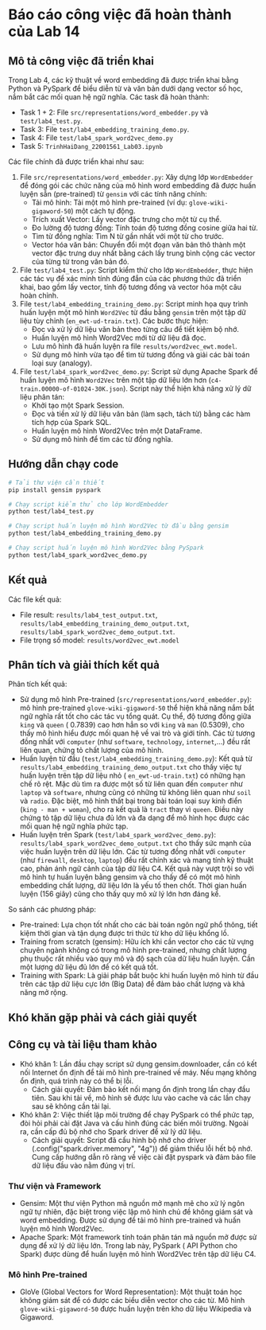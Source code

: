 # Báo cáo công việc đã hoàn thành của Lab 14

## Mô tả công việc đã triển khai

Trong Lab 4, các kỹ thuật về word embedding đã được triển khai bằng Python và PySpark để biểu diễn từ và văn bản dưới
dạng vector số học, nắm bắt các mối quan hệ ngữ nghĩa. Các task đã hoàn thành:

- Task 1 + 2: File `src/representations/word_embedder.py` và `test/lab4_test.py`.
- Task 3: File `test/lab4_embedding_training_demo.py`.
- Task 4: File `test/lab4_spark_word2vec_demo.py`
- Task 5: `TrinhHaiDang_22001561_Lab03.ipynb`

Các file chính đã được triển khai như sau:

1) File `src/representations/word_embedder.py`: Xây dựng lớp `WordEmbedder` để đóng gói các chức năng của mô hình word
   embedding đã được huấn luyện sẵn (pre-trained) từ `gensim` với các tính năng chính:
    - Tải mô hình: Tải một mô hình pre-trained (ví dụ: `glove-wiki-gigaword-50`) một cách tự động.
    - Trích xuất Vector: Lấy vector đặc trưng cho một từ cụ thể.
    - Đo lường độ tương đồng: Tính toán độ tương đồng cosine giữa hai từ.
    - Tìm từ đồng nghĩa: Tìm N từ gần nhất với một từ cho trước.
    - Vector hóa văn bản: Chuyển đổi một đoạn văn bản thô thành một vector đặc trưng duy nhất bằng cách lấy trung bình
      cộng các vector của từng từ trong văn bản đó.
2) File `test/lab4_test.py`: Script kiểm thử cho lớp `WordEmbedder`, thực hiện các tác vụ để xác minh tính đúng đắn của
   các phương thức đã triển khai, bao gồm lấy vector, tính độ tương đồng và vector hóa một câu hoàn chỉnh.
3) File `test/lab4_embedding_training_demo.py`: Script minh họa quy trình huấn luyện một mô hình `Word2Vec` từ đầu bằng
   `gensim` trên một tập dữ liệu tùy chỉnh (`en_ewt-ud-train.txt`). Các bước thực hiện:
    - Đọc và xử lý dữ liệu văn bản theo từng câu để tiết kiệm bộ nhớ.
    - Huấn luyện mô hình Word2Vec mới từ dữ liệu đã đọc.
    - Lưu mô hình đã huấn luyện ra file `results/word2vec_ewt.model`.
    - Sử dụng mô hình vừa tạo để tìm từ tương đồng và giải các bài toán loại suy (analogy).
4) File `test/lab4_spark_word2vec_demo.py`: Script sử dụng Apache Spark để huấn luyện mô hình `Word2Vec` trên một tập dữ
   liệu lớn hơn (`c4-train.00000-of-01024-30K.json`). Script này thể hiện khả năng xử lý dữ liệu phân tán:
    - Khởi tạo một Spark Session.
    - Đọc và tiền xử lý dữ liệu văn bản (làm sạch, tách từ) bằng các hàm tích hợp của Spark SQL.
    - Huấn luyện mô hình Word2Vec trên một DataFrame.
    - Sử dụng mô hình để tìm các từ đồng nghĩa.

## Hướng dẫn chạy code

```bash
# Tải thư viện cần thiết
pip install gensim pyspark

# Chạy script kiểm thử cho lớp WordEmbedder
python test/lab4_test.py

# Chạy script huấn luyện mô hình Word2Vec từ đầu bằng gensim
python test/lab4_embedding_training_demo.py

# Chạy script huấn luyện mô hình Word2Vec bằng PySpark
python test/lab4_spark_word2vec_demo.py
```

## Kết quả

Các file kết quả:

- File result: `results/lab4_test_output.txt`, `results/lab4_embedding_training_demo_output.txt`,
  `results/lab4_spark_word2vec_demo_output.txt`.
- File trọng số model: `results/word2vec_ewt.model`

## Phân tích và giải thích kết quả

Phân tích kết quả:

- Sử dụng mô hình Pre-trained (`src/representations/word_embedder.py`): mô hình pre-trained `glove-wiki-gigaword-50` thể
  hiện khả năng nắm bắt ngữ nghĩa rất tốt cho các tác vụ tổng quát. Cụ thể, độ tương đồng giữa `king` và `queen` (
  0.7839) cao hơn hẳn so với `king` và `man` (0.5309), cho thấy mô hình hiểu được mối quan hệ về vai trò và giới tính.
  Các từ tương đồng nhất với `computer` (như `software`, `technology`, `internet`,...) đều rất liên quan, chứng tỏ chất
  lượng của mô hình.
- Huấn luyện từ đầu (`test/lab4_embedding_training_demo.py`): Kết quả từ
  `results/lab4_embedding_training_demo_output.txt` cho thấy việc tự huấn luyện trên tập dữ liệu nhỏ (
  `en_ewt-ud-train.txt`) có những hạn chế rõ rệt. Mặc dù tìm ra được một số từ liên quan đến `computer` như `laptop` và
  `software`, nhưng cũng có những từ không liên quan như `soil` và `radio`. Đặc biệt, mô hình thất bại trong bài toán
  loại suy kinh điển (`king - man + woman`), cho ra kết quả là `tract` thay vì `queen`. Điều này chứng tỏ tập dữ liệu
  chưa đủ lớn và đa dạng để mô hình học được các mối quan hệ ngữ nghĩa phức tạp.
- Huấn luyện trên Spark (`test/lab4_spark_word2vec_demo.py`): `results/lab4_spark_word2vec_demo_output.txt` cho thấy sức
  mạnh của việc huấn luyện trên dữ liệu lớn. Các từ tương đồng nhất với `computer` (như `firewall`, `desktop`, `laptop`)
  đều rất chính xác và mang tính kỹ thuật cao, phản ánh ngữ cảnh của tập dữ liệu C4. Kết quả này vượt trội so với mô
  hình tự huấn luyện bằng gensim và cho thấy để có một mô hình embedding chất lượng, dữ liệu lớn là yếu tố then chốt.
  Thời gian huấn luyện (156 giây) cũng cho thấy quy mô xử lý lớn hơn đáng kể.

So sánh các phương pháp:

- Pre-trained: Lựa chọn tốt nhất cho các bài toán ngôn ngữ phổ thông, tiết kiệm thời gian và tận dụng được tri thức từ
  kho dữ liệu khổng lồ.
- Training from scratch (gensim): Hữu ích khi cần vector cho các từ vựng chuyên ngành không có trong mô hình
  pre-trained, nhưng chất lượng phụ thuộc rất nhiều vào quy mô và độ sạch của dữ liệu huấn luyện. Cần một lượng dữ liệu
  đủ lớn để có kết quả tốt.
- Training with Spark: Là giải pháp bắt buộc khi huấn luyện mô hình từ đầu trên các tập dữ liệu cực lớn (Big Data) để
  đảm bảo chất lượng và khả năng mở rộng.

## Khó khăn gặp phải và cách giải quyết

## Công cụ và tài liệu tham khảo

- Khó khăn 1: Lần đầu chạy script sử dụng gensim.downloader, cần có kết nối Internet ổn định để tải mô hình pre-trained
  về máy. Nếu mạng không ổn định, quá trình này có thể bị lỗi.
    - Cách giải quyết: Đảm bảo kết nối mạng ổn định trong lần chạy đầu tiên. Sau khi tải về, mô hình sẽ được lưu vào
      cache và các lần chạy sau sẽ không cần tải lại.
- Khó khăn 2: Việc thiết lập môi trường để chạy PySpark có thể phức tạp, đòi hỏi phải cài đặt Java và cấu hình đúng các
  biến môi trường. Ngoài ra, cần cấp đủ bộ nhớ cho Spark driver để xử lý dữ liệu.
    - Cách giải quyết: Script đã cấu hình bộ nhớ cho driver (.config("spark.driver.memory", "4g")) để giảm thiểu lỗi hết
      bộ nhớ. Cung cấp hướng dẫn rõ ràng về việc cài đặt pyspark và đảm bảo file dữ liệu đầu vào nằm đúng vị trí.

### Thư viện và Framework

- Gensim: Một thư viện Python mã nguồn mở mạnh mẽ cho xử lý ngôn ngữ tự nhiên, đặc biệt trong việc lập mô hình chủ đề
  không giám sát và word embedding. Được sử dụng để tải mô hình pre-trained và huấn luyện mô hình Word2Vec.
- Apache Spark: Một framework tính toán phân tán mã nguồn mở được sử dụng để xử lý dữ liệu lớn. Trong lab này, PySpark (
  API Python cho Spark) được dùng để huấn luyện mô hình Word2Vec trên tập dữ liệu C4.

### Mô hình Pre-trained

- GloVe (Global Vectors for Word Representation): Một thuật toán học không giám sát để có được các biểu diễn vector cho
  các từ. Mô hình `glove-wiki-gigaword-50` được huấn luyện trên kho dữ liệu Wikipedia và Gigaword.